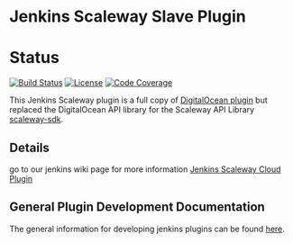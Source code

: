 Jenkins Scaleway Slave Plugin
=================================

# Status
[![Build Status](https://travis-ci.org/jenkinsci/scaleway-cloud-plugin.svg?branch=master)](https://travis-ci.org/jenkinsci/scaleway-cloud-plugin)
[![License](https://img.shields.io/badge/license-MIT-blue.svg)](LICENSE)
[![Code Coverage](https://codecov.io/gh/segator/jenkins-scaleway-cloud-plugin/coverage.svg?branch=master)](https://codecov.io/gh/segator/jenkins-scaleway-cloud-plugin)


This Jenkins Scaleway plugin is a full copy of [DigitalOcean plugin](https://github.com/jenkinsci/digitalocean-plugin) but replaced the DigitalOcean API  library for the  Scaleway API Library [scaleway-sdk](https://github.com/segator/scaleway-sdk).

## Details
go to our jenkins wiki page for more information
[Jenkins Scaleway Cloud Plugin](https://wiki.jenkins-ci.org/display/JENKINS/Scaleway+Cloud+Plugin)

## General Plugin Development Documentation

The general information for developing jenkins plugins can be found [here](https://wiki.jenkins-ci.org/display/JENKINS/Plugin+tutorial).
